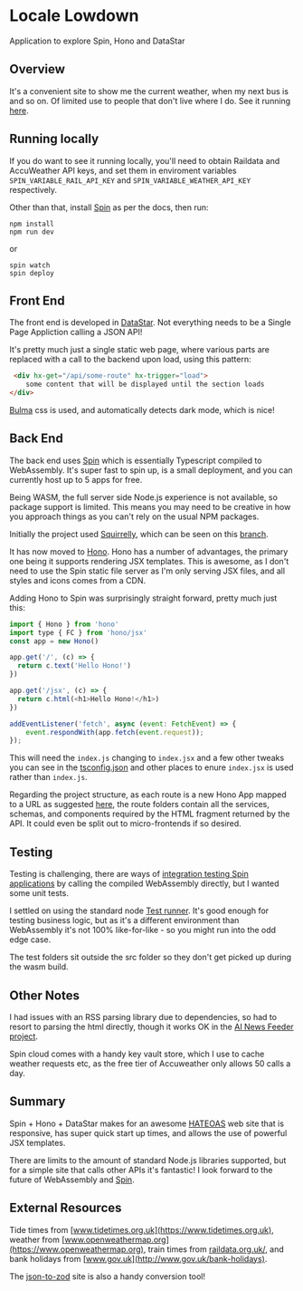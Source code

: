 # Locale Lowdown

Application to explore Spin, Hono and DataStar

## Overview

It's a convenient site to show me the current weather, when my next bus is and so on. Of limited use to people that don't live where I do. See it running [here](https://barton-lowdown.fermyon.app/).

## Running locally

If you do want to see it running locally, you'll need to obtain Raildata and AccuWeather API keys, and set them in enviroment variables `SPIN_VARIABLE_RAIL_API_KEY` and `SPIN_VARIABLE_WEATHER_API_KEY` respectively.

Other than that, install [Spin](https://developer.fermyon.com/spin/v3/index) as per the docs, then run: 
```
npm install
npm run dev
```
or 
```
spin watch
spin deploy
```

## Front End

The front end is developed in [DataStar](https://www.data-star.dev). Not everything needs to be a Single Page Appliction calling a JSON API!

It's pretty much just a single static web page, where various parts are replaced with a call to the backend upon load, using this pattern:

```html
 <div hx-get="/api/some-route" hx-trigger="load">
    some content that will be displayed until the section loads
</div>
```
[Bulma](https://bulma.io/) css is used, and automatically detects dark mode, which is nice!

## Back End

The back end uses [Spin](https://developer.fermyon.com/spin/v3/index) which is essentially Typescript compiled to WebAssembly. It's super fast to spin up, is a small deployment, and you can currently host up to 5 apps for free.

Being WASM, the full server side Node.js experience is not available, so package support is limited. This means you may need to be creative in how you approach things as you can't rely on the usual NPM packages.

Initially the project used [Squirrelly](https://squirrelly.js.org/docs/), which can be seen on this [branch](https://github.com/markysoft/locale-lowdown/tree/squirrelly).

It has now moved to [Hono](https://hono.dev). Hono has a number of advantages, the primary one being it supports rendering JSX templates. This is awesome, as I don't need to use the Spin static file server as I'm only serving JSX files, and all styles and icons comes from a CDN.

Adding Hono to Spin was surprisingly straight forward, pretty much just this:

```javascript
import { Hono } from 'hono'
import type { FC } from 'hono/jsx'
const app = new Hono()

app.get('/', (c) => {
  return c.text('Hello Hono!')
})

app.get('/jsx', (c) => {
  return c.html(<h1>Hello Hono!</h1>)
})

addEventListener('fetch', async (event: FetchEvent) => {
    event.respondWith(app.fetch(event.request));
});

```
This will need the `index.js` changing to `index.jsx` and a few other tweaks you can see in the [tsconfig.json](./tsconfig.json) and other places to enure `index.jsx` is used rather than `index.js`. 

Regarding the project structure, as each route is a new Hono App mapped to a URL as suggested [here](https://hono.dev/docs/guides/best-practices#building-a-larger-application), the route folders contain all the services, schemas, and components required by the HTML fragment returned by the API. It could even be split out to micro-frontends if so desired.


## Testing

Testing is challenging, there are ways of [integration testing Spin applications](https://developer.fermyon.com/spin/v3/testing-apps#testing-applications) by calling the compiled WebAssembly directly, but I wanted some unit tests.

I settled on using the standard node [Test runner](https://nodejs.org/api/test.html). It's good enough for testing business logic, but as it's a different environment than WebAssembly it's not 100% like-for-like - so you might run into the odd edge case.

The test folders sit outside the src folder so they don't get picked up during the wasm build.

## Other Notes

I had issues with an RSS parsing library due to dependencies, so had to resort to parsing the html directly, though it works OK in the [AI News Feeder project](https://github.com/fermyon/ai-examples/blob/main/newsfeeder-ts).

Spin cloud comes with a handy key vault store, which I use to cache weather requests etc, as the free tier of Accuweather only allows 50 calls a day.
## Summary

Spin + Hono + DataStar makes for an awesome [HATEOAS](https://en.wikipedia.org/wiki/HATEOAS) web site that is responsive, has super quick start up times, and allows the use of powerful JSX templates.

There are limits to the amount of standard Node.js libraries supported, but for a simple site that calls other APIs it's fantastic! I look forward to the future of WebAssembly and [Spin](https://developer.fermyon.com/spin/v3/index).

## External Resources

Tide times from [www.tidetimes.org.uk](https://www.tidetimes.org.uk), weather from [www.openweathermap.org](https://www.openweathermap.org), train times from [ raildata.org.uk/](https://raildata.org.uk), and bank holidays from [www.gov.uk](http://www.gov.uk/bank-holidays). 

The [json-to-zod](https://transform.tools/json-to-zod) site is also a handy conversion tool!
